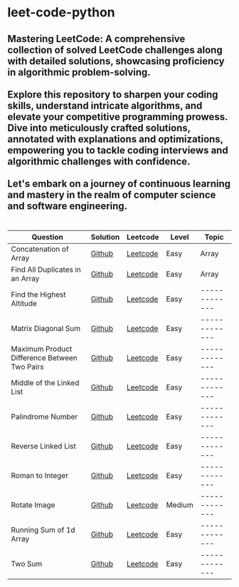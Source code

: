 # leet-code-python
## Mastering LeetCode: A comprehensive collection of solved LeetCode challenges along with detailed solutions, showcasing proficiency in algorithmic problem-solving.<br><br> Explore this repository to sharpen your coding skills, understand intricate algorithms, and elevate your competitive programming prowess. Dive into meticulously crafted solutions, annotated with explanations and optimizations, empowering you to tackle coding interviews and algorithmic challenges with confidence.<br><br> Let's embark on a journey of continuous learning and mastery in the realm of computer science and software engineering.<br><br>

| Question  | Solution | Leetcode  | Level | Topic |
| ------------- | ------------- | ------------- | ------------- |-------------|
| Concatenation of Array |[Github](https://github.com/AkashKobal/leet-code-python/tree/main/Concatenation-of-Array)  | [Leetcode](https://leetcode.com/submissions/detail/1243554248/) | Easy  |Array|
| Find All Duplicates in an Array | [Github](https://github.com/AkashKobal/leet-code-python/tree/main/Find-All-Duplicates-in-an-Array)  | [Leetcode](https://leetcode.com/submissions/detail/1243537111/) | Easy  | Array|
| Find the Highest Altitude | [Github](https://github.com/AkashKobal/leet-code-python/tree/main/Find-the-Highest-Altitude)  | [Leetcode](https://leetcode.com/submissions/detail/1243569667/)  | Easy |-------------|
| Matrix Diagonal Sum | [Github](https://github.com/AkashKobal/leet-code-python/tree/main/Matrix-Diagonal-Sum) | [Leetcode](https://leetcode.com/submissions/detail/1243514379/)  | Easy |-------------|
| Maximum Product Difference Between Two Pairs | [Github](https://github.com/AkashKobal/leet-code-python/tree/main/Maximum-Product-Difference-Between-Two-Pairs) | [Leetcode](https://leetcode.com/submissions/detail/1242199209/)  | Easy |-------------|
| Middle of the Linked List | [Github](https://github.com/AkashKobal/leet-code-python/tree/main/Middle-of-the-Linked-List) | [Leetcode](https://leetcode.com/submissions/detail/1256392742/)  | Easy |-------------|
| Palindrome Number | [Github](https://github.com/AkashKobal/leet-code-python/tree/main/Palindrome-Number) | [Leetcode](https://leetcode.com/submissions/detail/1241919703/)  | Easy |-------------|
| Reverse Linked List | [Github](https://github.com/AkashKobal/leet-code-python/tree/main/Reverse-Linked-List) | [Leetcode]()  | Easy |-------------|
| Roman to Integer | [Github](https://github.com/AkashKobal/leet-code-python/tree/main/Roman-to-Integer) | [Leetcode](https://leetcode.com/submissions/detail/1241910541/)  | Easy |-------------|
| Rotate Image | [Github](https://github.com/AkashKobal/leet-code-python/tree/main/Rotate-Image) | [Leetcode](https://leetcode.com/submissions/detail/1245861768/)  | Medium |-------------|
| Running Sum of 1d Array | [Github](https://github.com/AkashKobal/leet-code-python/tree/main/Running-Sum-of-1d-Array) | [Leetcode](https://leetcode.com/submissions/detail/1241920612/)  | Easy |-------------|
| Two Sum | [Github](https://github.com/AkashKobal/leet-code-python/tree/main/Two-Sum) | [Leetcode](https://leetcode.com/submissions/detail/1241924802/)  | Easy |-------------|


